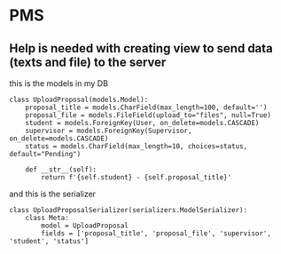 # PMS

## Help is needed with creating view to send data (texts and file) to the server

this is the models in my DB
```
class UploadProposal(models.Model):
	proposal_title = models.CharField(max_length=100, default='')
	proposal_file = models.FileField(upload_to="files", null=True)
	student = models.ForeignKey(User, on_delete=models.CASCADE)
	supervisor = models.ForeignKey(Supervisor, on_delete=models.CASCADE)
	status = models.CharField(max_length=10, choices=status, default="Pending")

	def __str__(self):
		return f'{self.student} - {self.proposal_title}'
```

and this is the serializer

```
class UploadProposalSerializer(serializers.ModelSerializer):
	class Meta:
		model = UploadProposal
		fields = ['proposal_title', 'proposal_file', 'supervisor', 'student', 'status']
```
